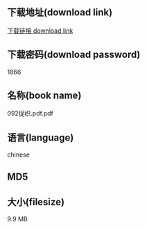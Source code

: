 ## 下载地址(download link)
[下载链接 download link](https://voluble-croquembouche-d321dc.netlify.app/?s=092%E4%BF%83%E7%BB%87.pdf)

## 下载密码(download password)
1866

## 名称(book name)
092促织.pdf.pdf

## 语言(language)
chinese

## MD5


## 大小(filesize)
9.9 MB
